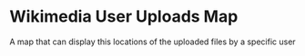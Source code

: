 # Wikimedia User Uploads Map
 A map that can display this locations of the uploaded files by a specific user
